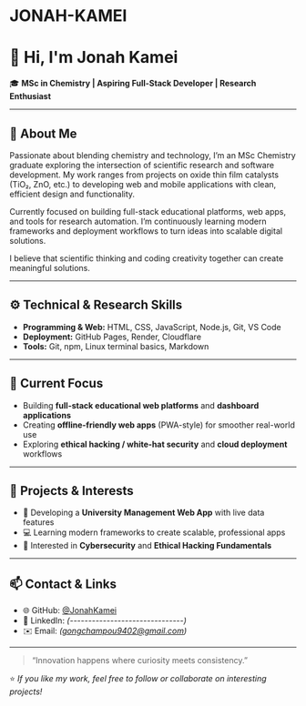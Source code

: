 # JONAH-KAMEI
# 👋 Hi, I'm Jonah Kamei  

🎓 **MSc in Chemistry | Aspiring Full-Stack Developer | Research Enthusiast**

---

## 🔹 About Me  
Passionate about blending chemistry and technology, I’m an MSc Chemistry graduate exploring the intersection of scientific research and software development. My work ranges from projects on oxide thin film catalysts (TiO₂, ZnO, etc.) to developing web and mobile applications with clean, efficient design and functionality.

Currently focused on building full-stack educational platforms, web apps, and tools for research automation. I’m continuously learning modern frameworks and deployment workflows to turn ideas into scalable digital solutions.


I believe that scientific thinking and coding creativity together can create meaningful solutions.  

---

## ⚙️ Technical & Research Skills  

- **Programming & Web:** HTML, CSS, JavaScript, Node.js, Git, VS Code  
- **Deployment:** GitHub Pages, Render, Cloudflare  
- **Tools:** Git, npm, Linux terminal basics, Markdown  

---

## 🚀 Current Focus  

- Building **full-stack educational web platforms** and **dashboard applications**  
- Creating **offline-friendly web apps** (PWA-style) for smoother real-world use  
- Exploring **ethical hacking / white-hat security** and **cloud deployment** workflows  

---

## 🧠 Projects & Interests  

- 🧩 Developing a **University Management Web App** with live data features  
- 💻 Learning modern frameworks to create scalable, professional apps  
- 🔐 Interested in **Cybersecurity** and **Ethical Hacking Fundamentals**  

---

## 📫 Contact & Links  

- 🌐 GitHub: [@JonahKamei](https://github.com/JonahKamei)  
- 💼 LinkedIn: *(-------------------------------)*  
- ✉️ Email: *(gongchampou9402@gmail.com)*  

---

> “Innovation happens where curiosity meets consistency.”  

⭐️ *If you like my work, feel free to follow or collaborate on interesting projects!*
